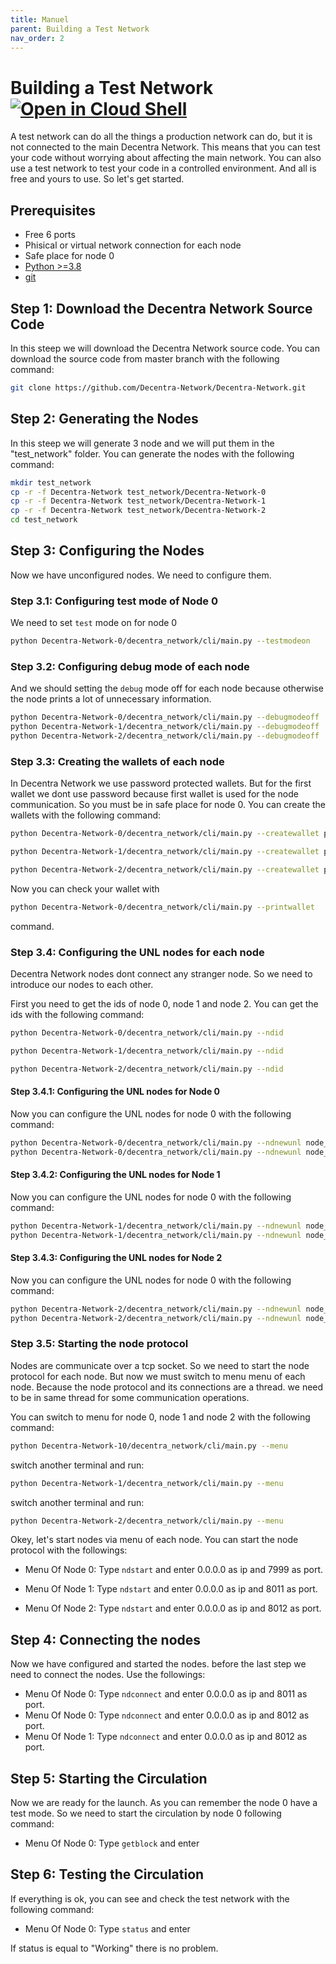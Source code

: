 ```yaml
---
title: Manuel
parent: Building a Test Network
nav_order: 2
---
```


# Building a Test Network [![Open in Cloud Shell](https://img.shields.io/badge/Open%20in%20Cloud%20Shell-Tutorial-5ec205)](https://ssh.cloud.google.com/cloudshell/open?shellonly=true&cloudshell_git_repo=https://github.com/Decentra-Network/Decentra-Network&cloudshell_tutorial=docs/getting-started/building_test_network/manuel.md)
A test network can do all the things a production network can do, but it is not connected to the main Decentra Network. This means that you can test your code without worrying about affecting the main network. You can also use a test network to test your code in a controlled environment. And all is free and yours to use. So let's get started.

## Prerequisites
- Free 6 ports
- Phisical or virtual network connection for each node
- Safe place for node 0
- [Python >=3.8](https://www.python.org/downloads/)
- [git](https://git-scm.com/downloads)

## Step 1: Download the Decentra Network Source Code
In this steep we will download the Decentra Network source code. You can download the source code from master branch with the following command:
```bash
git clone https://github.com/Decentra-Network/Decentra-Network.git
```
## Step 2: Generating the Nodes
In this steep we will generate 3 node and we will put them in the "test_network" folder. You can generate the nodes with the following command:
```bash
mkdir test_network
cp -r -f Decentra-Network test_network/Decentra-Network-0
cp -r -f Decentra-Network test_network/Decentra-Network-1
cp -r -f Decentra-Network test_network/Decentra-Network-2
cd test_network
```

## Step 3: Configuring the Nodes
Now we have unconfigured nodes. We need to configure them.

### Step 3.1: Configuring test mode of Node 0
We need to set `test` mode on for node 0
```bash
python Decentra-Network-0/decentra_network/cli/main.py --testmodeon
```
### Step 3.2: Configuring debug mode of each node
And we should setting the `debug` mode off for each node because otherwise the node prints a lot of unnecessary information.
```bash
python Decentra-Network-0/decentra_network/cli/main.py --debugmodeoff
python Decentra-Network-1/decentra_network/cli/main.py --debugmodeoff
python Decentra-Network-2/decentra_network/cli/main.py --debugmodeoff
```

### Step 3.3: Creating the wallets of each node
In Decentra Network we use password protected wallets. But for the first wallet we dont use password because first wallet is used for the node communication. So you must be in safe place for node 0. You can create the wallets with the following command:
```bash
python Decentra-Network-0/decentra_network/cli/main.py --createwallet password
```
```bash
python Decentra-Network-1/decentra_network/cli/main.py --createwallet password
```
```bash
python Decentra-Network-2/decentra_network/cli/main.py --createwallet password
```

Now you can check your wallet with
```bash
python Decentra-Network-0/decentra_network/cli/main.py --printwallet
``` 
command.


### Step 3.4: Configuring the UNL nodes for each node
Decentra Network nodes dont connect any stranger node. So we need to introduce our nodes to each other. 

First you need to get the ids of node 0, node 1 and node 2. You can get the ids with the following command:
```bash
python Decentra-Network-0/decentra_network/cli/main.py --ndid
```
```bash
python Decentra-Network-1/decentra_network/cli/main.py --ndid
```
```bash
python Decentra-Network-2/decentra_network/cli/main.py --ndid
```

#### Step 3.4.1: Configuring the UNL nodes for Node 0
Now you can configure the UNL nodes for node 0 with the following command:
```bash
python Decentra-Network-0/decentra_network/cli/main.py --ndnewunl node_1_id
python Decentra-Network-0/decentra_network/cli/main.py --ndnewunl node_2_id
```

#### Step 3.4.2: Configuring the UNL nodes for Node 1
Now you can configure the UNL nodes for node 0 with the following command:
```bash
python Decentra-Network-1/decentra_network/cli/main.py --ndnewunl node_0_id
python Decentra-Network-1/decentra_network/cli/main.py --ndnewunl node_2_id
```

#### Step 3.4.3: Configuring the UNL nodes for Node 2
Now you can configure the UNL nodes for node 0 with the following command:
```bash
python Decentra-Network-2/decentra_network/cli/main.py --ndnewunl node_0_id
python Decentra-Network-2/decentra_network/cli/main.py --ndnewunl node_1_id
```

### Step 3.5: Starting the node protocol
Nodes are communicate over a tcp socket. So we need to start the node protocol for each node. But now we must switch to menu menu of each node. Because the node protocol and its connections are a thread. we need to be in same thread for some communication operations.

You can switch to menu for node 0, node 1 and node 2 with the following command:
```bash
python Decentra-Network-10/decentra_network/cli/main.py --menu
```
switch another terminal and run:
```bash
python Decentra-Network-1/decentra_network/cli/main.py --menu
```
switch another terminal and run:
```bash
python Decentra-Network-2/decentra_network/cli/main.py --menu
```


Okey, let's start nodes via menu of each node. You can start the node protocol with the followings:

- Menu Of Node 0:
Type `ndstart` and enter 0.0.0.0 as ip and 7999 as port.

- Menu Of Node 1:
Type `ndstart` and enter 0.0.0.0 as ip and 8011 as port.

- Menu Of Node 2:
Type `ndstart` and enter 0.0.0.0 as ip and 8012 as port.



## Step 4: Connecting the nodes
Now we have configured and started the nodes. before the last step we need to connect the nodes. Use the followings:

- Menu Of Node 0:
Type `ndconnect` and enter 0.0.0.0 as ip and 8011 as port.
- Menu Of Node 0:
Type `ndconnect` and enter 0.0.0.0 as ip and 8012 as port.
- Menu Of Node 1:
Type `ndconnect` and enter 0.0.0.0 as ip and 8012 as port.

## Step 5: Starting the Circulation
Now we are ready for the launch. As you can remember the node 0 have a test mode. So we need to start the circulation by node 0 following command:

- Menu Of Node 0:
Type `getblock` and enter

## Step 6: Testing the Circulation
If everything is ok, you can see and check the test network with the following command:

- Menu Of Node 0:
Type `status` and enter

If status is equal to "Working" there is no problem.